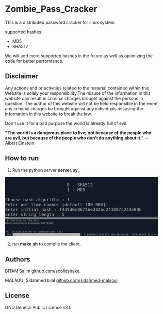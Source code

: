 Zombie_Pass_Cracker
=================

This is a distributed password cracker for linux system.

supported hashes:
* MD5
* SHA512

We will add more supported hashes in the future as well as optimizing the code for better performance.

Disclaimer 
------------
Any actions and or activities related to the material contained within this Website is solely your responsibility.The misuse of the information in this website can result in criminal charges brought against the persons in question. The author of this website will not be held responsible in the event any criminal charges be brought against any individuals misusing the information in this website to break the law.

Don't use it for a bad purpose the world is already full of evil.

**"The world is a dangerous place to live; not because of the people who are evil, but because of the people who don't do anything about it."** 
--Albert Einstein


How to run
------------

1) Run the python server **server.py**.

![image0_server](images/images0.png)
![image1_server](images/image1.png)

2) run **make.sh** to compile the client.

Authors
-------
BITAM Salim [github.com/soolidsnake](https://github.com/soolidsnake).

MALAOUI Sidahmed bilal [github.com/sidahmed-malaoui](https://github.com/sidahmed-malaoui).

License
-------

GNU General Public License v3.0
